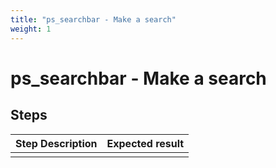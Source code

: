 ```yaml
---
title: "ps_searchbar - Make a search"
weight: 1
---
```


# ps_searchbar - Make a search
## Steps
| Step Description | Expected result |
| ----- | ----- |
|  |  |
